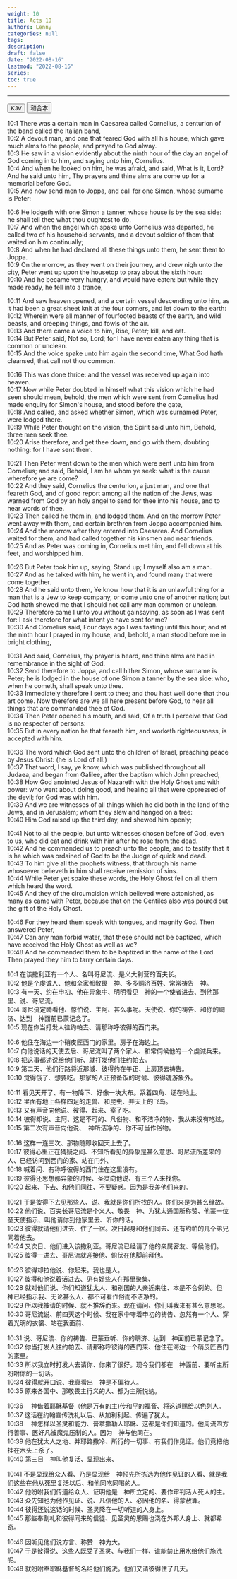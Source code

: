 ```yaml
---
weight: 10
title: Acts 10
authors: Lenny
categories: null
tags: 
description: 
draft: false
date: "2022-08-16"
lastmod: "2022-08-16"
series:
toc: true
---
```



<!--more-->
---

<!-- Tab links -->
<div class="tab">
  <button class="tablinks active" onclick="tablabel(event, 'english')">KJV</button>
  <button class="tablinks" onclick="tablabel(event, 'chinese')">和合本</button>
  
</div>

<!-- Tab content -->
<div id="english" class="tabcontent" style="display:block">

10:1 There was a certain man in Caesarea called Cornelius, a centurion of the band called the Italian band,  
10:2 A devout man, and one that feared God with all his house, which gave much alms to the people, and prayed to God alway.  
10:3 He saw in a vision evidently about the ninth hour of the day an angel of God coming in to him, and saying unto him, Cornelius.  
10:4 And when he looked on him, he was afraid, and said, What is it, Lord? And he said unto him, Thy prayers and thine alms are come up for a memorial before God.  
10:5 And now send men to Joppa, and call for one Simon, whose surname is Peter:  

10:6 He lodgeth with one Simon a tanner, whose house is by the sea side: he shall tell thee what thou oughtest to do.  
10:7 And when the angel which spake unto Cornelius was departed, he called two of his household servants, and a devout soldier of them that waited on him continually;  
10:8 And when he had declared all these things unto them, he sent them to Joppa.  
10:9 On the morrow, as they went on their journey, and drew nigh unto the city, Peter went up upon the housetop to pray about the sixth hour:  
10:10 And he became very hungry, and would have eaten: but while they made ready, he fell into a trance,  

10:11 And saw heaven opened, and a certain vessel descending unto him, as it had been a great sheet knit at the four corners, and let down to the earth:  
10:12 Wherein were all manner of fourfooted beasts of the earth, and wild beasts, and creeping things, and fowls of the air.  
10:13 And there came a voice to him, Rise, Peter; kill, and eat.  
10:14 But Peter said, Not so, Lord; for I have never eaten any thing that is common or unclean.  
10:15 And the voice spake unto him again the second time, What God hath cleansed, that call not thou common.  

10:16 This was done thrice: and the vessel was received up again into heaven.  
10:17 Now while Peter doubted in himself what this vision which he had seen should mean, behold, the men which were sent from Cornelius had made enquiry for Simon's house, and stood before the gate,  
10:18 And called, and asked whether Simon, which was surnamed Peter, were lodged there.  
10:19 While Peter thought on the vision, the Spirit said unto him, Behold, three men seek thee.  
10:20 Arise therefore, and get thee down, and go with them, doubting nothing: for I have sent them.  

10:21 Then Peter went down to the men which were sent unto him from Cornelius; and said, Behold, I am he whom ye seek: what is the cause wherefore ye are come?  
10:22 And they said, Cornelius the centurion, a just man, and one that feareth God, and of good report among all the nation of the Jews, was warned from God by an holy angel to send for thee into his house, and to hear words of thee.  
10:23 Then called he them in, and lodged them. And on the morrow Peter went away with them, and certain brethren from Joppa accompanied him.  
10:24 And the morrow after they entered into Caesarea. And Cornelius waited for them, and had called together his kinsmen and near friends.  
10:25 And as Peter was coming in, Cornelius met him, and fell down at his feet, and worshipped him.  

10:26 But Peter took him up, saying, Stand up; I myself also am a man.  
10:27 And as he talked with him, he went in, and found many that were come together.  
10:28 And he said unto them, Ye know how that it is an unlawful thing for a man that is a Jew to keep company, or come unto one of another nation; but God hath shewed me that I should not call any man common or unclean.  
10:29 Therefore came I unto you without gainsaying, as soon as I was sent for: I ask therefore for what intent ye have sent for me?  
10:30 And Cornelius said, Four days ago I was fasting until this hour; and at the ninth hour I prayed in my house, and, behold, a man stood before me in bright clothing,  

10:31 And said, Cornelius, thy prayer is heard, and thine alms are had in remembrance in the sight of God.  
10:32 Send therefore to Joppa, and call hither Simon, whose surname is Peter; he is lodged in the house of one Simon a tanner by the sea side: who, when he cometh, shall speak unto thee.  
10:33 Immediately therefore I sent to thee; and thou hast well done that thou art come. Now therefore are we all here present before God, to hear all things that are commanded thee of God.  
10:34 Then Peter opened his mouth, and said, Of a truth I perceive that God is no respecter of persons:  
10:35 But in every nation he that feareth him, and worketh righteousness, is accepted with him.  

10:36 The word which God sent unto the children of Israel, preaching peace by Jesus Christ: (he is Lord of all:)  
10:37 That word, I say, ye know, which was published throughout all Judaea, and began from Galilee, after the baptism which John preached;  
10:38 How God anointed Jesus of Nazareth with the Holy Ghost and with power: who went about doing good, and healing all that were oppressed of the devil; for God was with him.  
10:39 And we are witnesses of all things which he did both in the land of the Jews, and in Jerusalem; whom they slew and hanged on a tree:  
10:40 Him God raised up the third day, and shewed him openly;  

10:41 Not to all the people, but unto witnesses chosen before of God, even to us, who did eat and drink with him after he rose from the dead.  
10:42 And he commanded us to preach unto the people, and to testify that it is he which was ordained of God to be the Judge of quick and dead.  
10:43 To him give all the prophets witness, that through his name whosoever believeth in him shall receive remission of sins.  
10:44 While Peter yet spake these words, the Holy Ghost fell on all them which heard the word.  
10:45 And they of the circumcision which believed were astonished, as many as came with Peter, because that on the Gentiles also was poured out the gift of the Holy Ghost.  

10:46 For they heard them speak with tongues, and magnify God. Then answered Peter,  
10:47 Can any man forbid water, that these should not be baptized, which have received the Holy Ghost as well as we?  
10:48 And he commanded them to be baptized in the name of the Lord. Then prayed they him to tarry certain days.  
</div>

<div id="chinese" class="tabcontent">

10:1 在该撒利亚有一个人、名叫哥尼流、是义大利营的百夫长。  
10:2 他是个虔诚人、他和全家都敬畏　神、多多赒济百姓、常常祷告　神。  
10:3 有一天、约在申初、他在异象中、明明看见　神的一个使者进去、到他那里、说、哥尼流。  
10:4 哥尼流定睛看他、惊怕说、主阿、甚么事呢。天使说、你的祷告、和你的赒济、达到　神面前已蒙记念了。  
10:5 现在你当打发人往约帕去、请那称呼彼得的西门来。  

10:6 他住在海边一个硝皮匠西门的家里。房子在海边上。  
10:7 向他说话的天使去后、哥尼流叫了两个家人、和常伺候他的一个虔诚兵来。  
10:8 把这事都述说给他们听、就打发他们往约帕去。  
10:9 第二天、他们行路将近那城、彼得约在午正、上房顶去祷告。  
10:10 觉得饿了、想要吃。那家的人正预备饭的时候、彼得魂游象外。  

10:11 看见天开了、有一物降下、好像一块大布。系着四角、缒在地上。  
10:12 里面有地上各样四足的走兽、和昆虫、并天上的飞鸟。  
10:13 又有声音向他说、彼得、起来、宰了吃。  
10:14 彼得却说、主阿、这是不可的、凡俗物、和不洁净的物、我从来没有吃过。  
10:15 第二次有声音向他说、　神所洁净的、你不可当作俗物。  

10:16 这样一连三次、那物随即收回天上去了。  
10:17 彼得心里正在猜疑之间、不知所看见的异象是甚么意思、哥尼流所差来的人、已经访问到西门的家、站在门外、  
10:18 喊着问、有称呼彼得的西门住在这里没有。  
10:19 彼得还思想那异象的时候、圣灵向他说、有三个人来找你。  
10:20 起来、下去、和他们同往、不要疑惑。因为是我差他们来的。  

10:21 于是彼得下去见那些人、说、我就是你们所找的人。你们来是为甚么缘故。  
10:22 他们说、百夫长哥尼流是个义人、敬畏　神、为犹太通国所称赞、他蒙一位圣天使指示、叫他请你到他家里去、听你的话。  
10:23 彼得就请他们进去、住了一宿。次日起身和他们同去、还有约帕的几个弟兄同着他去。  
10:24 又次日、他们进入该撒利亚。哥尼流已经请了他的亲属密友、等候他们。  
10:25 彼得一进去、哥尼流就迎接他、俯伏在他脚前拜他。  

10:26 彼得却拉他说、你起来。我也是人。  
10:27 彼得和他说着话进去、见有好些人在那里聚集、  
10:28 就对他们说、你们知道犹太人、和别国的人亲近来往、本是不合例的。但　神已经指示我、无论甚么人、都不可看作俗而不洁净的。  
10:29 所以我被请的时候、就不推辞而来。现在请问、你们叫我来有甚么意思呢。  
10:30 哥尼流说、前四天这个时候、我在家中守着申初的祷告、忽然有一个人、穿着光明的衣裳、站在我面前、  

10:31 说、哥尼流、你的祷告、已蒙垂听、你的赒济、达到　神面前已蒙记念了。  
10:32 你当打发人往约帕去、请那称呼彼得的西门来、他住在海边一个硝皮匠西门的家里。  
10:33 所以我立时打发人去请你、你来了很好。现今我们都在　神面前、要听主所吩咐你的一切话。  
10:34 彼得就开口说、我真看出　神是不偏待人。  
10:35 原来各国中、那敬畏主行义的人、都为主所悦纳。  

10:36 　神借着耶稣基督（他是万有的主)传和平的福音、将这道赐给以色列人。  
10:37 这话在约翰宣传洗礼以后、从加利利起、传遍了犹太。  
10:38 　神怎样以圣灵和能力、膏拿撒勒人耶稣、这都是你们知道的。他周流四方行善事、医好凡被魔鬼压制的人。因为　神与他同在。  
10:39 他在犹太人之地、并耶路撒冷、所行的一切事、有我们作见证。他们竟把他挂在木头上杀了。  
10:40 第三日　神叫他复活、显现出来、  

10:41 不是显现给众人看、乃是显现给　神预先所拣选为他作见证的人看、就是我们这些在他从死里复活以后、和他同吃同喝的人。  
10:42 他吩咐我们传道给众人、证明他是　神所立定的、要作审判活人死人的主。  
10:43 众先知也为他作见证、说、凡信他的人、必因他的名、得蒙赦罪。  
10:44 彼得还说这话的时候、圣灵降在一切听道的人身上。  
10:45 那些奉割礼和彼得同来的信徒、见圣灵的恩赐也浇在外邦人身上、就都希奇。  

10:46 因听见他们说方言、称赞　神为大。  
10:47 于是彼得说、这些人既受了圣灵、与我们一样、谁能禁止用水给他们施洗呢。  
10:48 就吩咐奉耶稣基督的名给他们施洗。他们又请彼得住了几天。  
</div>